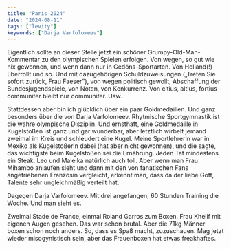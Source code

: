```yaml
---
title: "Paris 2024"
date: "2024-08-11"
tags: ["levity"]
keywords: ["Darja Varfolomeev"]
---
```

Eigentlich sollte an dieser Stelle jetzt ein schöner Grumpy-Old-Man-Kommentar zu den olympischen Spielen erfolgen. Von wegen, so gut wie nix gewonnen, und wenn dann nur in Gedöns-Sportarten. Von Holland(!) überrollt und so. Und mit dazugehörigen Schuldzuweisungen („Treten Sie sofort zurück, Frau Faeser”), von wegen politisch gewollt, Abschaffung der Bundesjugendspiele, von Noten, von Konkurrenz. Von citius, altius, fortius – communiter bleibt nur communiter. Usw.

Stattdessen aber bin ich glücklich über ein paar Goldmedaillen. Und ganz besonders über die von Darja Varfolomeev. Rhytmische Sportgymnastik ist die wahre olympische Disziplin. Und ernsthaft, eine Goldmedaille in Kugelstoßen ist ganz und gar wunderbar, aber letztlich wirbelt jemand zweimal im Kreis und schleudert eine Kugel. Meine Sportlehrerin war in Mexiko als Kugelstoßerin dabei (hat aber nicht gewonnen), und die sagte, das wichtigste beim Kugelstoßen sei die Ernährung. Jeden Tat mindestens ein Steak. Leo und Maleika natürlich auch toll. Aber wenn man Frau Mihambo anlaufen sieht und dann mit den von fanatischen Fans angetriebenen Französin vergleicht, erkennt man, dass da der liebe Gott, Talente sehr ungleichmäßig verteilt hat. 

Dagegen Darja Varfolomeev. Mit drei angefangen, 60 Stunden Training die Woche. Und man sieht es.


Zweimal Stade de France, einmal Roland Garros zum Boxen. Frau Khelif mit eigenen Augen gesehen. Das war schon brutal. Aber die 71kg Männer boxen schon noch anders. So, dass es Spaß macht, zuzuschauen. Mag jetzt wieder misogynistisch sein, aber das Frauenboxen hat etwas freakhaftes.


